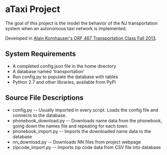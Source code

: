 
aTaxi Project
=============

The goal of this project is the model the behavior of the NJ transportation system when an autonomous taxi network is implemented.

Developed in [Alain Kornhauser's ORF 467 Transportation Class Fall 2013](http://www.princeton.edu/~alaink/).

System Requirements
-------------------
- A completed config.json file in the home directory
- A database named 'transportation'
- Run config.py to populate the database with tables 
- Python 2.7 and other libraries, available from PyPi

Source File Descriptions
------------------------
- config.py -- Usually imported in every script. Loads the config file and connects to the database.
- phonebook_download.py -- Downloads name data from the phonebook, going down the names file and repeating for each town.
- phonebook_import.py -- Imports the downloaded name data to the database
- nn_download.py -- Downloads NN files from project webpage
- zipcode_import.py -- Imports zip code data from CSV file into database